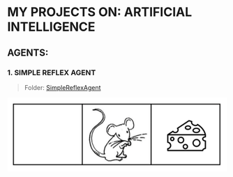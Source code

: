 # MY PROJECTS ON: ARTIFICIAL INTELLIGENCE
## AGENTS:
### 1. SIMPLE REFLEX AGENT
> Folder: [SimpleReflexAgent](https://github.com/EdinsonUwU/ARTIFICIAL_INTELLIGENCE/tree/main/SimpleReflexAgent)

![This is an image](/SimpleReflexAgent/source/static/sra.png)